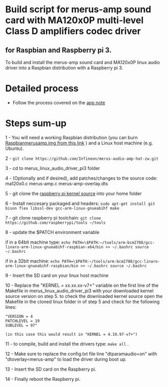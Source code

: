 # Build script for merus-amp sound card with MA120x0P  multi-level Class D amplifiers codec driver

## for Raspbian and Raspberry pi 3.

To build and install the merus-amp sound card and MA120x0P linux audio driver into a Raspbian distribution with a Raspberry pi 3.

# Detailed process
- Follow the process covered on the [app note](https://www.infineon.com/dgdl/Infineon-KIT_40W_AMP_HAT_ZW-ApplicationNotes-v01_00-EN.pdf?fileId=5546d4626eab8fbf016eef808ad46be9)

# Steps sum-up
1 - You will need a working Raspbian distribution (you can burn [Raspbianmerusamp.img from this link](link) ) and a Linux host machine (e.g. Ubuntu).

2 - `git clone https://github.com/Infineon/merus-audio-amp-hat-zw.git`

3 - cd to merus_linux_audio_driver_pi3 folder

4 - (Optionally and if desired), add patches/changes to the source code:
  ma120x0.c
  merus-amp.c
  merus-amp-overlay.dts

5 - git clone the [raspberry pi kernel source](https://github.com/raspberrypi/linux) into your home folder

6 - Install neccesary packaged and headers: `sudo apt-get install git bison flex libssl-dev gcc-arm-linux-gnueabihf make`

7 - git clone raspberry pi toolchain: `git clone https://github.com/raspberrypi/tools ~/tools`

8 - update the $PATCH environment variable

  if in a 64bit machine type:
  `echo PATH=\$PATH:~/tools/arm-bcm2708/gcc-linaro-arm-linux-gnueabihf-raspbian-x64/bin >> ~/.bashrc
  source ~/.bashrc`

  if in a 32bit machine:
  `echo PATH=\$PATH:~/tools/arm-bcm2708/gcc-linaro-arm-linux-gnueabihf-raspbian/bin >> ~/.bashrc
  source ~/.bashrc`

9 - Insert the SD card on your linux host machine

10 - Replace the "KERNEL = xx.xx.xx-v7+" variable on the first line of the Makefile in merus_linux_audio_driver_pi3  with your downloaded kernel source
    version on step 5. to check the downloaded kernel source open the Makefile in the cloned linux folder in of step 5 and check for the following lines:

    "VERSION = 4
    PATCHLEVEL = 19
    SUBLEVEL = 97"

    (in this case this would result in "KERNEL = 4.19.97-v7+")

11 - to compile, build and install the drivers type: `make all` .

12 - Make sure to replace the config.txt file line "dtparamaudio=on" with "dtoverlay=merus-amp" to load the driver during boot up.

13 - Insert the SD card on the Raspberry pi.

14  - Finally reboot the Raspberry pi.
